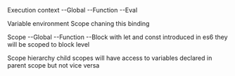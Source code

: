 Execution context
--Global
--Function 
--Eval

Variable environment
Scope chaning
this binding


Scope
--Global
--Function
--Block
with let and const introduced in es6 they will be scoped to block level

Scope hierarchy
child scopes will have access to variables declared in parent scope but not vice versa 



